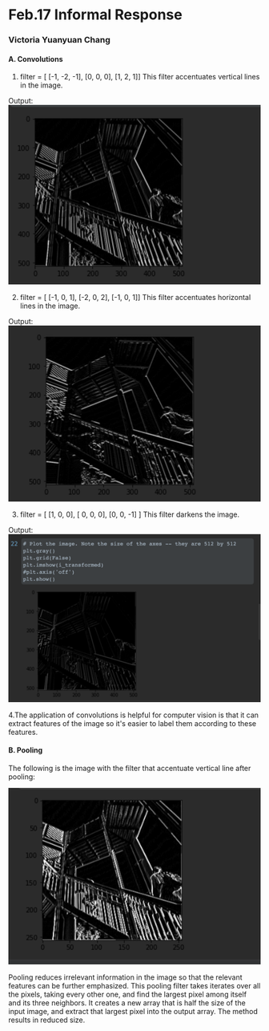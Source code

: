 # Feb.17 Informal Response 
### Victoria Yuanyuan Chang

#### A. Convolutions
1. filter = [ [-1, -2, -1], [0, 0, 0], [1, 2, 1]] This filter accentuates vertical lines in the image.

Output:![.](vertical.png)

2. filter = [ [-1, 0, 1], [-2, 0, 2], [-1, 0, 1]] This filter accentuates horizontal lines in the image.

Output:![.](horizontal.png)

3. filter = [ [1, 0, 0], [ 0, 0, 0], [0, 0, -1] ] This filter darkens the image.

Output:![.](dark.png)

4.The application of convolutions is helpful for computer vision is that it can extract features of the image so it's easier to label them according to these features.

#### B. Pooling
The following is the image with the filter that accentuate vertical line after pooling:

![](pool.png)

Pooling reduces irrelevant information in the image so that the relevant features can be further emphasized.
This pooling filter takes iterates over all the pixels, taking every other one, and find the largest pixel among itself and its three neighbors. It creates a new array that is half the size of the input image, and extract that largest pixel into the output array. The method results in reduced size.
